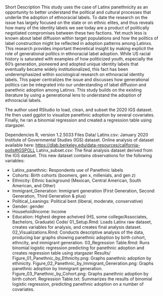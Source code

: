 Short Description
This study uses the case of Latinx panethnicity as an opportunity to better understand the political and cultural processes that underlie the adoption of ethnoracial labels. To date the research on the issue has largely focused on the state or on ethnic elites, and thus reveals how many of the identity labels we see today are a product of politically negotiated compromises between these two factions. Yet much less is known about label diffusion within target populations and how the politics of label construction might be reflected in adoption patterns among Latinxs. This research provides important theoretical insight by making explicit the role of generational politics in ethnoracial label adoption. While US racial history is saturated with examples of how politicized youth, especially the 60’s generation, pioneered and adopted unique identity labels that eventually became widely institutionalized, this fact has been underemphasized within sociological research on ethnoracial identity labels. This paper centralizes the issue and discusses how generational politics can be integrated into our understanding of label diffusion and panethnic adoption among Latinxs. This study builds on the existing literature by using a generational lens to understand the adoption of ethnoracial labels. 

The author used RStudio to load, clean, and subset the 2020 IGS dataset. He then used ggplot to visualize panethnic adoption by several covariates. Finally, he ran a binomial regression and created a regression table using stargazer. 

Dependencies
R, version 1.2.5033
Files
Data/
Latinx.csv: January 2020 Institute of Governmental Studies (IGS) dataset. Online analysis of dataset available here: https://dlab.berkeley.edu/data-resources/california-polls#IGSPOLL
Latinx_subset.csv: The final analysis dataset derived from the IGS dataset. This new dataset contains observations for the following variables:
  - Latinx_panethnic: Respondents use of Panethnic labels
  - Cohorts: Birth cohorts (boomers, gen x, millenials, and gen z) 
  - Ethnicity: Ethnic background (Mexican, Central American, South American, and Other)
  - Immigrant_Generation: Immigrant generation (First Generation, Second Generation, Third Generation & plus)
  - Political_Leanings: Political bent (liberal, moderate, conservative)
  - Gender: gender
  - HouseholdIncome: Income
  - Education: Highest degree acheived (HS, some college/Associates, Bachelors, Graduate)
Code/
01_Setup.Rmd: Loads Latinx raw dataset, creates variables for analysis, and creates final analysis dataset. 
02_Visualizations.Rmd: Conducts descriptive analysis of the data, producing bar graphs showing panethnic adoption by birth cohort, ethncity, and immigrant generation.
03_Regression Table.Rmd: Runs binomial logistic regression predicting for panethnic adoption and creates regression table using stargazer
Results/
Figure_01_Panethnic_by_Ethnicity.png: Graphs panethnic adoption by ethinicity.
Figure_02_Panethnic_by_Immigrant_Generation.png: Graphs panethnic adoption by Immigrant generation.
Figure_03_Panethnic_by_Cohort.png: Graphs panethnic adoption by birth cohort.
Regression Table.txt: Summarizes the results of binomial logistic regression, predicting panethnic adoption on a number of covariates.
